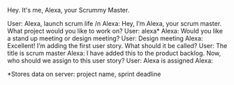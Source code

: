 Hey. It's me, Alexa, your Scrummy Master.

  User: Alexa, launch scrum life /n
  Alexa: Hey, I’m Alexa, your scrum master. What project would you like to work on?
  User: alexa*
  Alexa: Would you like a stand up meeting or design meeting?
  User: Design meeting
  Alexa: Excellent! I’m adding the first user story. What should it be called?
  User: The title is scrum master
  Alexa: I have added this to the product backlog. Now, who should we assign to this user story?
  User: Alexa is assigned
  Alexa: 


*Stores data on server: project name, sprint deadline

